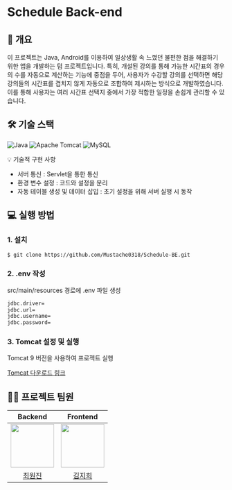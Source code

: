 # Schedule Back-end

## 📝 개요

이 프로젝트는 Java, Android를 이용하여 일상생활 속 느꼈던 불편한 점을 해결하기 위한 앱을 개발하는 텀 프로젝트입니다. 특히, 개설된 강의를 통해 가능한 시간표의 경우의 수를 자동으로 계산하는 기능에 중점을 두어, 사용자가 수강할 강의를 선택하면 해당 강의들의 시간표를 겹치지 않게 자동으로 조합하여 제시하는 방식으로 개발하였습니다. 이를 통해 사용자는 여러 시간표 선택지 중에서 가장 적합한 일정을 손쉽게 관리할 수 있습니다.

## 🛠 기술 스택

![Java](https://img.shields.io/badge/Java-ED8B00?style=for-the-badge&logo=openjdk&logoColor=white)
![Apache Tomcat](https://img.shields.io/badge/Apache%20Tomcat-F8DC75?style=for-the-badge&logo=apachetomcat&logoColor=black)
![MySQL](https://img.shields.io/badge/MySQL-4479A1?style=for-the-badge&logo=mysql&logoColor=white)

💡 기술적 구현 사항
- 서버 통신 : Servlet을 통한 통신
- 환경 변수 설정 : 코드와 설정을 분리
- 자동 테이블 생성 및 데이터 삽입 : 초기 설정을 위해 서버 실행 시 동작

## 💻 실행 방법

### 1. **설치**

```bash
$ git clone https://github.com/Mustache0318/Schedule-BE.git
```

### 2. **.env 작성**
src/main/resources 경로에 .env 파일 생성

```bash
jdbc.driver=
jdbc.url=
jdbc.username=
jdbc.password=
```

### 3. **Tomcat 설정 및 실행**
Tomcat 9 버전을 사용하여 프로젝트 실행

[Tomcat 다운로드 링크](https://tomcat.apache.org/download-90.cgi)

## 💁‍♂️ 프로젝트 팀원
| Backend | Frontend |
|:---:|:---:|
| <img src="https://github.com/WXXZIN.png" width="100" /> | <img src="https://github.com/Mustache0318.png" width="100" /> |
| [최원진](https://github.com/WXXZIN) | [김지희](https://github.com/Mustache0318) |
